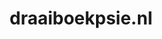 ---
layout: post
title:  "draaiboekpsie.nl"
internal_url:  "/dutchgov/draaiboekpsie.nl.html"
categories: dutchgov
---